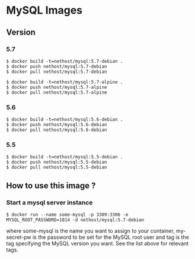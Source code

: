# MySQL Images

## Version

### 5.7
```
$ docker build -t=nethost/mysql:5.7-debian .
$ docker push nethost/mysql:5.7-debian
$ docker pull nethost/mysql:5.7-debian

$ docker build -t=nethost/mysql:5.7-alpine .
$ docker push nethost/mysql:5.7-alpine
$ docker pull nethost/mysql:5.7-alpine
```

### 5.6
```
$ docker build -t=nethost/mysql:5.6-debian .
$ docker push nethost/mysql:5.6-debian
$ docker pull nethost/mysql:5.6-debian
```

### 5.5
```
$ docker build -t=nethost/mysql:5.5-debian .
$ docker push nethost/mysql:5.5-debian
$ docker pull nethost/mysql:5.5-debian
```

## How to use this image ?

### Start a mysql server instance

```
$ docker run --name some-mysql -p 3309:3306 -e MYSQL_ROOT_PASSWORD=1014 -d nethost/mysql:5.7-debian
```
where some-mysql is the name you want to assign to your container, my-secret-pw is the password to be set for the MySQL root user and tag is the tag specifying the MySQL version you want. See the list above for relevant tags.


